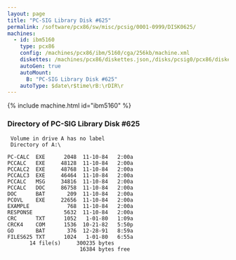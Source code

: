 ```yaml
---
layout: page
title: "PC-SIG Library Disk #625"
permalink: /software/pcx86/sw/misc/pcsig/0001-0999/DISK0625/
machines:
  - id: ibm5160
    type: pcx86
    config: /machines/pcx86/ibm/5160/cga/256kb/machine.xml
    diskettes: /machines/pcx86/diskettes.json,/disks/pcsig0/pcx86/diskettes.json
    autoGen: true
    autoMount:
      B: "PC-SIG Library Disk #625"
    autoType: $date\r$time\rB:\rDIR\r
---
```


{% include machine.html id="ibm5160" %}

### Directory of PC-SIG Library Disk #625

     Volume in drive A has no label
     Directory of A:\

    PC-CALC  EXE      2048  11-10-84   2:00a
    PCCALC   EXE     48128  11-10-84   2:00a
    PCCALC2  EXE     48768  11-10-84   2:00a
    PCCALC3  EXE     46464  11-10-84   2:00a
    PCCALC   MSG     34816  11-10-84   2:00a
    PCCALC   DOC     86758  11-10-84   2:00a
    DOC      BAT       209  11-10-84   2:00a
    PCOVL    EXE     22656  11-10-84   2:00a
    EXAMPLE            768  11-10-84   2:00a
    RESPONSE          5632  11-10-84   2:00a
    CRC      TXT      1052   1-01-80   1:09a
    CRCK4    COM      1536  10-21-82   5:50p
    GO       BAT       376  12-28-91   8:59a
    FILES625 TXT      1024   1-01-80   6:55a
           14 file(s)     300235 bytes
                           16384 bytes free
